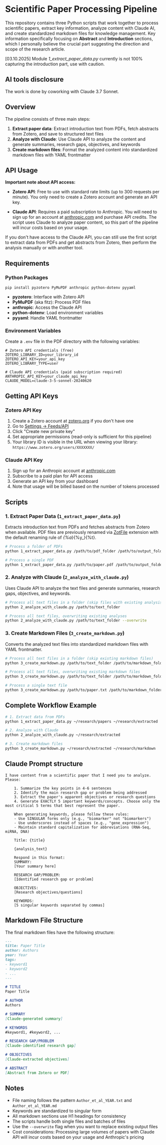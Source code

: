 # Scientific Paper Processing Pipeline

This repository contains three Python scripts that work together to process scientific papers, extract key information, analyze content with Claude AI, and create standardized markdown files for knowledge management.
Key information specifically focusing on **Abstract** and **Introduction** sections, which I personally believe the crucial part suggesting the direction and scope of the research article.

[03.10.2025] Module _1_extract_paper_data.py_ currently is not 100% capturing the introduction part, use with caution.

## AI tools disclosure

The work is done by coworking with Claude 3.7 Sonnet.

## Overview

The pipeline consists of three main steps:

1. **Extract paper data**: Extract introduction text from PDFs, fetch abstracts from Zotero, and save to structured text files
2. **Analyze with Claude**: Use Claude API to analyze the content and generate summaries, research gaps, objectives, and keywords
3. **Create markdown files**: Format the analyzed content into standardized markdown files with YAML frontmatter

## API Usage

**Important note about API access:**

- **Zotero API**: Free to use with standard rate limits (up to 300 requests per minute). You only need to create a Zotero account and generate an API key.

- **Claude API**: Requires a paid subscription to Anthropic. You will need to sign up for an account at [anthropic.com](https://www.anthropic.com/) and purchase API credits. The script uses Claude to analyze paper content, so this part of the pipeline will incur costs based on your usage.

If you don't have access to the Claude API, you can still use the first script to extract data from PDFs and get abstracts from Zotero, then perform the analysis manually or with another tool.

## Requirements

### Python Packages

```
pip install pyzotero PyMuPDF anthropic python-dotenv pyyaml
```

- **pyzotero**: Interface with Zotero API
- **PyMuPDF** (aka fitz): Process PDF files
- **anthropic**: Access the Claude API
- **python-dotenv**: Load environment variables
- **pyyaml**: Handle YAML frontmatter

### Environment Variables

Create a `.env` file in the PDF directory with the following variables:

```
# Zotero API credentials (free)
ZOTERO_LIBRARY_ID=your_library_id
ZOTERO_API_KEY=your_api_key
ZOTERO_LIBRARY_TYPE=user

# Claude API credentials (paid subscription required)
ANTHROPIC_API_KEY=your_claude_api_key
CLAUDE_MODEL=claude-3-5-sonnet-20240620
```

## Getting API Keys

### Zotero API Key
1. Create a Zotero account at [zotero.org](https://www.zotero.org/) if you don't have one
2. Go to [Settings → Feeds/API](https://www.zotero.org/settings/keys)
3. Click "Create new private key"
4. Set appropriate permissions (read-only is sufficient for this pipeline)
5. Your library ID is visible in the URL when viewing your library: `https://www.zotero.org/users/XXXXXXX/`

### Claude API Key
1. Sign up for an Anthropic account at [anthropic.com](https://www.anthropic.com/)
2. Subscribe to a paid plan for API access
3. Generate an API key from your dashboard
4. Note that usage will be billed based on the number of tokens processed

## Scripts

### 1. Extract Paper Data (`1_extract_paper_data.py`)

Extracts introduction text from PDFs and fetches abstracts from Zotero when available.
PDF files are previously renamed via [ZotFile](https://zotfile.com/) extension with the default renaming rule of _{%a_}{%y_}{%t}.

```bash
# Process a folder of PDFs
python 1_extract_paper_data.py /path/to/pdf_folder /path/to/output_folder

# Process a single PDF
python 1_extract_paper_data.py /path/to/paper.pdf /path/to/output_folder
```

### 2. Analyze with Claude (`2_analyze_with_claude.py`)

Uses Claude API to analyze the text files and generate summaries, research gaps, objectives, and keywords.

```bash
# Process all text files in a folder (skip files with existing analysis)
python 2_analyze_with_claude.py /path/to/text_folder

# Process all text files, overwriting existing analyses
python 2_analyze_with_claude.py /path/to/text_folder --overwrite
```

### 3. Create Markdown Files (`3_create_markdown.py`)

Converts the analyzed text files into standardized markdown files with YAML frontmatter.

```bash
# Process all text files in a folder (skip existing markdown files)
python 3_create_markdown.py /path/to/text_folder /path/to/markdown_folder

# Process all text files, overwriting existing markdown files
python 3_create_markdown.py /path/to/text_folder /path/to/markdown_folder --overwrite

# Process a single text file
python 3_create_markdown.py /path/to/paper.txt /path/to/markdown_folder
```

## Complete Workflow Example

```bash
# 1. Extract data from PDFs
python 1_extract_paper_data.py ~/research/papers ~/research/extracted

# 2. Analyze with Claude
python 2_analyze_with_claude.py ~/research/extracted

# 3. Create markdown files
python 3_create_markdown.py ~/research/extracted ~/research/markdown
```
## Claude Prompt structure

```text
I have content from a scientific paper that I need you to analyze. Please:

    1. Summarize the key points in 4-6 sentences
    2. Identify the main research gap or problem being addressed
    3. Extract the paper's apparent objectives or research questions
    4. Generate EXACTLY 5 important keywords/concepts. Choose only the most critical 5 terms that best represent the paper.

    When generating keywords, please follow these rules:
    - Use SINGULAR forms only (e.g., "biomarker" not "biomarkers")
    - Use underscores instead of spaces (e.g., "gene_expression")
    - Maintain standard capitalization for abbreviations (RNA-Seq, miRNA, DNA)

    Title: {title}

    {analysis_text}

    Respond in this format:
    SUMMARY:
    [Your summary here]

    RESEARCH GAP/PROBLEM:
    [Identified research gap or problem]

    OBJECTIVES:
    [Research objectives/questions]

    KEYWORDS:
    [5 singular keywords separated by commas]
```

## Markdown File Structure

The final markdown files have the following structure:

```markdown
---
title: Paper Title
author: Authors
year: Year
tags:
- keyword1
- keyword2
- ...
---

# TITLE
Paper Title

# AUTHOR
Authors

# SUMMARY
[Claude-generated summary]

# KEYWORDS
#keyword1, #keyword2, ...

# RESEARCH GAP/PROBLEM
[Claude-identified research gap]

# OBJECTIVES
[Claude-extracted objectives]

# ABSTRACT
[Abstract from Zotero or PDF]
```

## Notes

- File naming follows the pattern `Author_et_al_YEAR.txt` and `Author_et_al_YEAR.md`
- Keywords are standardized to singular form
- All markdown sections use H1 headings for consistency
- The scripts handle both single files and batches of files
- Use the `--overwrite` flag when you want to replace existing output files
- Cost considerations: Processing large volumes of papers with Claude API will incur costs based on your usage and Anthropic's pricing
